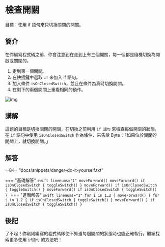 # 檢查開關

目標：使用 if 語句來只切換關閉的開關。

## 簡介

在你編寫程式碼之前，你會注意到在走到上有三個開關，每一個都是隨機切換為開啟或關閉的。

1. 走到第一個開關。
2. 在快捷鍵中選取 `if` 來加入 if 語句。
3. 加入條件 `isOnClosedSwitch`，並且在條件為真時切換開關。
4. 在剩下的兩個開關上重複相同的動作。

![img](https://imagedelivery.net/cdkaXPuFls5qlrh3GM4hfA/cbac3d0f-e3db-4be2-b42a-e24c89498700/public)

## 講解

這題的目標是切換關閉的開關，在切換之前利用 `if 語句` 來檢查每個開關的狀態。在 `if` 語句中使用 `isOnClosedSwitch` 作為條件，來告訴 Byte：「如果位於關閉的開關上，就切換開關。」

## 解答

--8<-- "docs/snippets/danger-do-it-yourself.txt"

<!-- prettier-ignore-start -->
=== "基礎解答"
    ```swift linenums="1"
    moveForward()
    moveForward()
    if isOnClosedSwitch {
        toggleSwitch()
    }
    moveForward()
    if isOnClosedSwitch {
        toggleSwitch()
    }
    moveForward()
    if isOnClosedSwitch {
        toggleSwitch()
    }
    ```
=== "進階解答"
    ```swift linenums="1"
    for i in 1…2 {
        moveForward()
    }
    for i in 1…2 {
        if isOnClosedSwitch {
            toggleSwitch()
        }
        moveForward()
    }
    if isOnClosedSwitch {
        toggleSwitch()
    }
    ```
<!-- prettier-ignore-end -->

## 後記

了不起！你剛剛編寫的程式碼即使不知道每個開關的狀態時也能正確執行。繼續探索更多使用 `if語句` 的方法吧！
